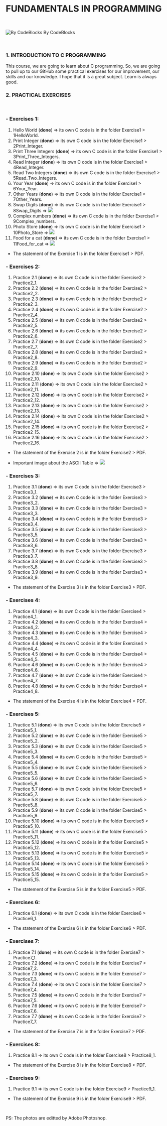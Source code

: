 # FUNDAMENTALS IN PROGRAMMING

<br>

![By CodeBlocks](CProg.png)
By CodeBlocks

<br>

### 1. INTRODUCTION TO C PROGRAMMING

This course, we are going to learn about C programming. So, we are going to pull up to our GitHub some practical exercises for our improvement, our skills and our knowledge. I hope that it is a great subject. Learn is always good.

### 2. PRACTICAL EXERCISES
<br>

### - Exercises 1:
    
1. Hello World (**done**) => its own C code is in the folder Exercise1 > 1HelloWorld.
2. Print Integer (**done**) => its own C code is in the folder Exercise1 > 2Print_Integer.
3. Print Three Integers (**done**) => its own C code is in the folder Exercise1 > 3Print_Three_Integers.
4. Read Integer (**done**) => its own C code is in the folder Exercise1 > 4Read_Integer.
5. Read Two Integers (**done**) => its own C code is in the folder Exercise1 > 5Read_Two_Integers.
6. Your Year (**done**) => its own C code is in the folder Exercise1 > 6Your_Year.
7. Other Years (**done**) => its own C code is in the folder Exercise1 > 7Other_Years.
8. Swap Digits (**done**) => its own C code is in the folder Exercise1 > 8Swap_Digits => ![](Swap_Digits.png)
9. Complex numbers (**done**) => its own C code is in the folder Exercise1 > 9Complex_numbers.
10. Photo Store (**done**) => its own C code is in the folder Exercise1 > 10Photo_Store => ![](Photo_Store.jpg)
11. Food for a cat (**done**) => its own C code is in the folder Exercise1 > 11Food_for_cat => ![](Food_for_cat.jpg)
- The statement of the Exercise 1 is in the folder Exercise1 > PDF.

### - Exercises 2:
    
1. Practice 2.1 (**done**) => its own C code is in the folder Exercise2 > Practice2_1.
2. Practice 2.2 (**done**) => its own C code is in the folder Exercise2 > Practice2_2.
3. Practice 2.3 (**done**) => its own C code is in the folder Exercise2 > Practice2_3.
4. Practice 2.4 (**done**) => its own C code is in the folder Exercise2 > Practice2_4.
5. Practice 2.5 (**done**) => its own C code is in the folder Exercise2 > Practice2_5.
6. Practice 2.6 (**done**) => its own C code is in the folder Exercise2 > Practice2_6.
7. Practice 2.7 (**done**) => its own C code is in the folder Exercise2 > Practice2_7.
8. Practice 2.8 (**done**) => its own C code is in the folder Exercise2 > Practice2_8.
9. Practice 2.9 (**done**) => its own C code is in the folder Exercise2 > Practice2_9.
10. Practice 2.10 (**done**) => its own C code is in the folder Exercise2 > Practice2_10.
11. Practice 2.11 (**done**) => its own C code is in the folder Exercise2 > Practice2_11.
12. Practice 2.12 (**done**) => its own C code is in the folder Exercise2 > Practice2_12.
13. Practice 2.13 (**done**) => its own C code is in the folder Exercise2 > Practice2_13.
14. Practice 2.14 (**done**) => its own C code is in the folder Exercise2 > Practice2_14.
15. Practice 2.15 (**done**) => its own C code is in the folder Exercise2 > Practice2_15.
16. Practice 2.16 (**done**) => its own C code is in the folder Exercise2 > Practice2_16.
- The statement of the Exercise 2 is in the folder Exercise2 > PDF.

- Important image about the ASCII Table => ![](ASCII_Table.jpg)

### - Exercises 3:
    
1. Practice 3.1 (**done**) => its own C code is in the folder Exercise3 > Practice3_1.
2. Practice 3.2 (**done**) => its own C code is in the folder Exercise3 > Practice3_2.
3. Practice 3.3 (**done**) => its own C code is in the folder Exercise3 > Practice3_3.
4. Practice 3.4 (**done**) => its own C code is in the folder Exercise3 > Practice3_4.
5. Practice 3.5 (**done**) => its own C code is in the folder Exercise3 > Practice3_5.
6. Practice 3.6 (**done**) => its own C code is in the folder Exercise3 > Practice3_6.
7. Practice 3.7 (**done**) => its own C code is in the folder Exercise3 > Practice3_7.
8. Practice 3.8 (**done**) => its own C code is in the folder Exercise3 > Practice3_8.
9. Practice 3.9 (**done**) => its own C code is in the folder Exercise3 > Practice3_9.
- The statement of the Exercise 3 is in the folder Exercise3 > PDF.

### - Exercises 4:
    
1. Practice 4.1 (**done**) => its own C code is in the folder Exercise4 > Practice4_1.
2. Practice 4.2 (**done**) => its own C code is in the folder Exercise4 > Practice4_2.
3. Practice 4.3 (**done**) => its own C code is in the folder Exercise4 > Practice4_3.
4. Practice 4.4 (**done**) => its own C code is in the folder Exercise4 > Practice4_4.
5. Practice 4.5 (**done**) => its own C code is in the folder Exercise4 > Practice4_5.
6. Practice 4.6 (**done**) => its own C code is in the folder Exercise4 > Practice4_6.
7. Practice 4.7 (**done**) => its own C code is in the folder Exercise4 > Practice4_7.
8. Practice 4.8 (**done**) => its own C code is in the folder Exercise4 > Practice4_8.
- The statement of the Exercise 4 is in the folder Exercise4 > PDF.

### - Exercises 5:
    
1. Practice 5.1 (**done**) => its own C code is in the folder Exercise5 > Practice5_1.
2. Practice 5.2 (**done**) => its own C code is in the folder Exercise5 > Practice5_2.
3. Practice 5.3 (**done**) => its own C code is in the folder Exercise5 > Practice5_3.
4. Practice 5.4 (**done**) => its own C code is in the folder Exercise5 > Practice5_4.
5. Practice 5.5 (**done**) => its own C code is in the folder Exercise5 > Practice5_5.
6. Practice 5.6 (**done**) => its own C code is in the folder Exercise5 > Practice5_6.
7. Practice 5.7 (**done**) => its own C code is in the folder Exercise5 > Practice5_7.
8. Practice 5.8 (**done**) => its own C code is in the folder Exercise5 > Practice5_8.
9. Practice 5.9 (**done**) => its own C code is in the folder Exercise5 > Practice5_9.
10. Practice 5.10 (**done**) => its own C code is in the folder Exercise5 > Practice5_10.
11. Practice 5.11 (**done**) => its own C code is in the folder Exercise5 > Practice5_11.
12. Practice 5.12 (**done**) => its own C code is in the folder Exercise5 > Practice5_12.
13. Practice 5.13 (**done**) => its own C code is in the folder Exercise5 > Practice5_13.
14. Practice 5.14 (**done**) => its own C code is in the folder Exercise5 > Practice5_14.
15. Practice 5.15 (**done**) => its own C code is in the folder Exercise5 > Practice5_15.
- The statement of the Exercise 5 is in the folder Exercise5 > PDF.

### - Exercises 6:
    
1. Practice 6.1 (**done**) => its own C code is in the folder Exercise6 > Practice6_1.
- The statement of the Exercise 6 is in the folder Exercise6 > PDF.

### - Exercises 7:
    
1. Practice 7.1 (**done**) => its own C code is in the folder Exercise7 > Practice7_1.
2. Practice 7.2 (**done**) => its own C code is in the folder Exercise7 > Practice7_2.
3. Practice 7.3 (**done**) => its own C code is in the folder Exercise7 > Practice7_3.
4. Practice 7.4 (**done**) => its own C code is in the folder Exercise7 > Practice7_4.
5. Practice 7.5 (**done**) => its own C code is in the folder Exercise7 > Practice7_5.
6. Practice 7.6 (**done**) => its own C code is in the folder Exercise7 > Practice7_6.
7. Practice 7.7 (**done**) => its own C code is in the folder Exercise7 > Practice7_7.
- The statement of the Exercise 7 is in the folder Exercise7 > PDF.

### - Exercises 8:
    
1. Practice 8.1 => its own C code is in the folder Exercise8 > Practice8_1.
- The statement of the Exercise 8 is in the folder Exercise8 > PDF.

### - Exercises 9:
    
1. Practice 9.1 => its own C code is in the folder Exercise9 > Practice9_1.
- The statement of the Exercise 9 is in the folder Exercise9 > PDF.

<br>

PS: The photos are editted by Adobe Photoshop.